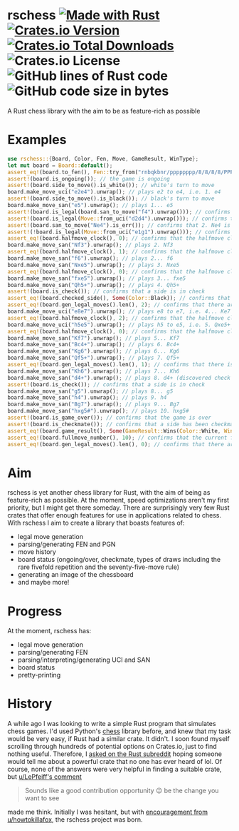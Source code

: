 # rschess [![Made with Rust](https://img.shields.io/badge/made_with-rust-blue?&logo=rust)](https://rust-lang.org) [![Crates.io Version](https://img.shields.io/crates/v/rschess?logo=rust)](https://crates.io/crates/rschess) [![Crates.io Total Downloads](https://img.shields.io/crates/d/rschess?logo=rust&link=https%3A%2F%2Fcrates.io%2Fcrates%2Frschess)](https://crates.io/crates/rschess) ![Crates.io License](https://img.shields.io/crates/l/rschess) ![GitHub lines of Rust code](https://tokei.rs/b1/github/Python3-8/rschess?category=code&type=Rust&style=flat) ![GitHub code size in bytes](https://img.shields.io/github/languages/code-size/Python3-8/rschess)
A Rust chess library with the aim to be as feature-rich as possible

# Examples
```rs
use rschess::{Board, Color, Fen, Move, GameResult, WinType};
let mut board = Board::default();
assert_eq!(board.to_fen(), Fen::try_from("rnbqkbnr/pppppppp/8/8/8/8/PPPPPPPP/RNBQKBNR w KQkq - 0 1").unwrap());
assert!(board.is_ongoing()); // the game is ongoing
assert!(board.side_to_move().is_white()); // white's turn to move
board.make_move_uci("e2e4").unwrap(); // plays e2 to e4, i.e. 1. e4
assert!(board.side_to_move().is_black()); // black's turn to move
board.make_move_san("e5").unwrap(); // plays 1... e5
assert!(board.is_legal(board.san_to_move("f4").unwrap())); // confirms that 2. f4 is legal
assert!(board.is_legal(Move::from_uci("d2d4").unwrap())); // confirms that d2 to d4, i.e. 2. d4 is legal
assert!(board.san_to_move("Ne4").is_err()); // confirms that 2. Ne4 is invalid in this position
assert!(!board.is_legal(Move::from_uci("e1g1").unwrap())); // confirms that e1 to g1, i.e. 2. O-O is invalid
assert_eq!(board.halfmove_clock(), 0); // confirms that the halfmove clock has been reset (since the last move w
board.make_move_san("Nf3").unwrap(); // plays 2. Nf3
assert_eq!(board.halfmove_clock(), 1); // confirms that the halfmove clock has incremented (since 2. Nf3 was not
board.make_move_san("f6").unwrap(); // plays 2... f6
board.make_move_san("Nxe5").unwrap(); // plays 3. Nxe5
assert_eq!(board.halfmove_clock(), 0); // confirms that the halfmove clock has been reset (since the last move w
board.make_move_san("fxe5").unwrap(); // plays 3... fxe5
board.make_move_san("Qh5+").unwrap(); // plays 4. Qh5+
assert!(board.is_check()); // confirms that a side is in check
assert_eq!(board.checked_side(), Some(Color::Black)); // confirms that black is the side in check
assert_eq!(board.gen_legal_moves().len(), 2); // confirms that there are only two legal moves (4... g6 and 4...
board.make_move_uci("e8e7").unwrap(); // plays e8 to e7, i.e. 4... Ke7
assert_eq!(board.halfmove_clock(), 2); // confirms that the halfmove clock has incremented twice (since two half
board.make_move_uci("h5e5").unwrap(); // plays h5 to e5, i.e. 5. Qxe5+
assert_eq!(board.halfmove_clock(), 0); // confirms that the halfmove clock has been reset (since the last move w
board.make_move_san("Kf7").unwrap(); // plays 5... Kf7
board.make_move_san("Bc4+").unwrap(); // plays 6. Bc4+
board.make_move_san("Kg6").unwrap(); // plays 6... Kg6
board.make_move_san("Qf5+").unwrap(); // plays 7. Qf5+
assert_eq!(board.gen_legal_moves().len(), 1); // confirms that there is only one legal move
board.make_move_san("Kh6").unwrap(); // plays 7... Kh6
board.make_move_san("d4+").unwrap(); // plays 8. d4+ (discovered check by the bishop on c1)
assert!(board.is_check()); // confirms that a side is in check
board.make_move_san("g5").unwrap(); // plays 8... g5
board.make_move_san("h4").unwrap(); // plays 9. h4
board.make_move_san("Bg7").unwrap(); // plays 9... Bg7
board.make_move_san("hxg5#").unwrap(); // plays 10. hxg5#
assert!(board.is_game_over()); // confirms that the game is over
assert!(board.is_checkmate()); // confirms that a side has been checkmated
assert_eq!(board.game_result(), Some(GameResult::Wins(Color::White, WinType::Checkmate))); // confirms that white has won
assert_eq!(board.fullmove_number(), 10); // confirms that the current fullmove number is 10
assert_eq!(board.gen_legal_moves().len(), 0); // confirms that there are no legal moves because the game is over
```

# Aim
rschess is yet another chess library for Rust, with the aim of being as feature-rich as possible. At the moment, speed optimizations aren't my first priority, but I might get there someday. There are surprisingly very few Rust crates that offer enough features for use in applications related to chess. With rschess I aim to create a library that boasts features of:
* legal move generation
* parsing/generating FEN and PGN
* move history
* board status (ongoing/over, checkmate, types of draws including the rare fivefold repetition and the seventy-five-move rule)
* generating an image of the chessboard
* and maybe more!

# Progress
At the moment, rschess has:
* legal move generation
* parsing/generating FEN
* parsing/interpreting/generating UCI and SAN
* board status
* pretty-printing

# History
A while ago I was looking to write a simple Rust program that simulates chess games. I'd used Python's [chess](https://pypi.org/project/chess) library before, and knew that my task would be very easy, if Rust had a similar crate. It didn't. I soon found myself scrolling through hundreds of potential options on Crates.io, just to find nothing useful. Therefore, I [asked on the Rust subreddit](https://www.reddit.com/r/rust/comments/1d0f6ou/is_there_a_good_chess_library_for_rust/?utm_source=share&utm_medium=web3x&utm_name=web3xcss&utm_term=1&utm_content=share_button) hoping someone would tell me about a powerful crate that no one has ever heard of lol. Of course, none of the answers were very helpful in finding a suitable crate, but [u/LePfeiff's comment](https://www.reddit.com/r/rust/comments/1d0f6ou/comment/l5mr1qg/?utm_source=share&utm_medium=web3x&utm_name=web3xcss&utm_term=1&utm_content=share_button)
> Sounds like a good contribution opportunity 😉 be the change you want to see

made me think. Initially I was hesitant, but with [encouragement from u/howtokillafox](https://www.reddit.com/r/rust/comments/1d0f6ou/comment/l5mzdw8/?utm_source=share&utm_medium=web3x&utm_name=web3xcss&utm_term=1&utm_content=share_button), the rschess project was born.
